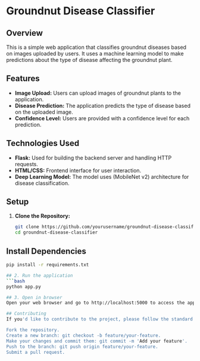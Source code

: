 # Groundnut Disease Classifier

## Overview

This is a simple web application that classifies groundnut diseases based on images uploaded by users. It uses a machine learning model to make predictions about the type of disease affecting the groundnut plant.

## Features

- **Image Upload:** Users can upload images of groundnut plants to the application.
- **Disease Prediction:** The application predicts the type of disease based on the uploaded image.
- **Confidence Level:** Users are provided with a confidence level for each prediction.

## Technologies Used

- **Flask:** Used for building the backend server and handling HTTP requests.
- **HTML/CSS:** Frontend interface for user interaction.
- **Deep Learning Model:** The model uses (MobileNet v2) architecture for disease classification.

## Setup

1. **Clone the Repository:**
   ```bash
   git clone https://github.com/yourusername/groundnut-disease-classifier.git
   cd groundnut-disease-classifier

## Install Dependencies
   ```bash
   pip install -r requirements.txt

## 2. Run the application
   ```bash
   python app.py
   
## 3. Open in browser
   Open your web browser and go to http://localhost:5000 to access the application.

## Contributing
If you'd like to contribute to the project, please follow the standard GitHub flow:

Fork the repository.
Create a new branch: git checkout -b feature/your-feature.
Make your changes and commit them: git commit -m 'Add your feature'.
Push to the branch: git push origin feature/your-feature.
Submit a pull request.
